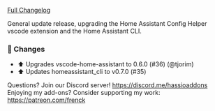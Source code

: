 [Full Changelog][changelog]

General update release, upgrading the Home Assistant Config Helper vscode extension and the Home Assistant CLI.

### 🔨 Changes

- ⬆️ Upgrades vscode-home-assistant to 0.6.0 (#36) (@tjorim)
- :arrow_up: Updates homeassistant_cli to v0.7.0 (#35)

[changelog]: https://github.com/hassio-addons/addon-vscode/compare/v0.5.0...v0.5.1

Questions? Join our Discord server! https://discord.me/hassioaddons
Enjoying my add-ons? Consider supporting my work: https://patreon.com/frenck